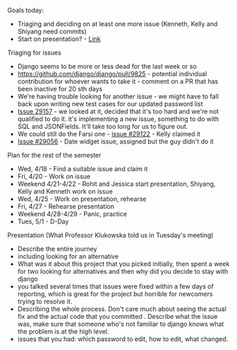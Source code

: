 Goals today: 
- Triaging and deciding on at least one more issue (Kenneth, Kelly and Shiyang need commits)
- Start on presentation? - [Link](https://docs.google.com/presentation/d/1-mZcuNnQHFCkEX4B5840NFgzw2LV5JVFcQYlHF9mz1c/edit)

Triaging for issues  
- Django seems to be more or less dead for the last week or so
- https://github.com/django/django/pull/9825 - potential individual contribution for whoever wants to take it - comment on a PR that has been inactive for 20 sth days
- We're having trouble looking for another issue - we might have to fall back upon writing new test cases for our updated password list
- [Issue 29157](https://code.djangoproject.com/ticket/29157) - we looked at it, decided that it's too hard and we're not qualified to do it. it's implementing a new issue, something to do with SQL and JSONFields. It'll take too long for us to figure out.
- We could still do the Farsi one - [issue #29122](https://code.djangoproject.com/ticket/29122) - Kelly claimed it 
- [Issue #29056](https://code.djangoproject.com/ticket/29056) - Date widget issue, assigned but the guy didn't do it 


Plan for the rest of the semester
- Wed, 4/18 - Find a suitable issue and claim it
- Fri, 4/20 - Work on issue
- Weekend 4/21-4/22 - Rohit and Jessica start presentation, Shiyang, Kelly and Kenneth work on issue
- Wed, 4/25 - Work on presentation, rehearse
- Fri, 4/27 - Rehearse presentation
- Weekend 4/28-4/29 - Panic, practice
- Tues, 5/1 - D-Day


Presentation (What Professor Klukowska told us in Tuesday's meeting)
- Describe the entire journey
- including looking for an alternative
- What was it about this project that you picked initially, then spent a week for two looking for alternatives
and then why did you decide to stay with django
- you talked several times that issues were fixed within a few days of reporting, which is great for the project but horrible for newcomers trying to resolve it.
- Describing the whole process. Don't care much about seeing the actual fix and the actual code that you committed . Describe what the issue was, make sure that someone who's not familiar to django knows what the problem is at the high level.
- issues that you had: which password to edit, how to edit, what changed. 
